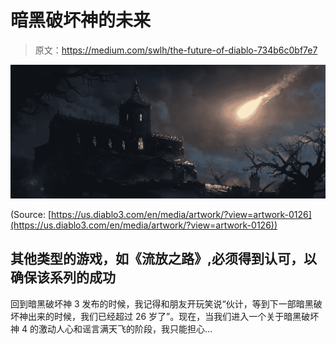 # 暗黑破坏神的未来

> 原文：<https://medium.com/swlh/the-future-of-diablo-734b6c0bf7e7>

![](img/fa834037eb25dc5214b00eb12d0abe4e.png)

(Source: [https://us.diablo3.com/en/media/artwork/?view=artwork-0126](https://us.diablo3.com/en/media/artwork/?view=artwork-0126))

## 其他类型的游戏，如《流放之路》,必须得到认可，以确保该系列的成功

回到暗黑破坏神 3 发布的时候，我记得和朋友开玩笑说“伙计，等到下一部暗黑破坏神出来的时候，我们已经超过 26 岁了”。现在，当我们进入一个关于暗黑破坏神 4 的激动人心和谣言满天飞的阶段，我只能担心…